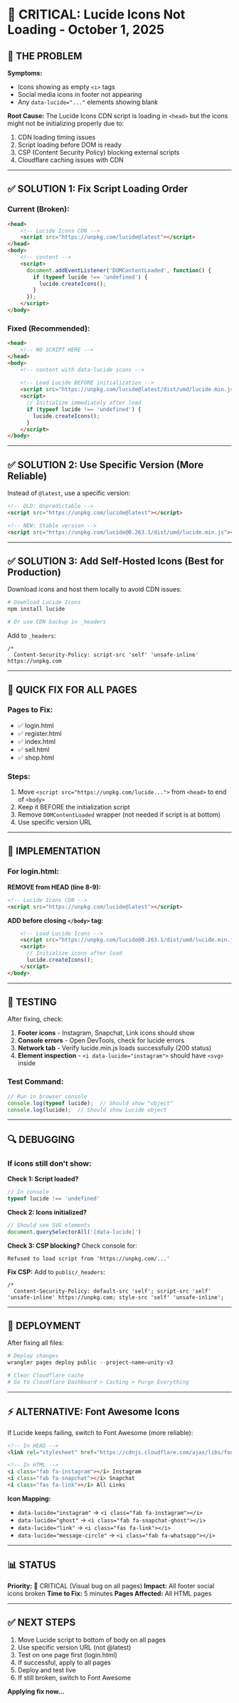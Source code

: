# 🚨 CRITICAL: Lucide Icons Not Loading - October 1, 2025

## 🐛 THE PROBLEM

**Symptoms:**
- Icons showing as empty `<i>` tags
- Social media icons in footer not appearing
- Any `data-lucide="..."` elements showing blank

**Root Cause:**
The Lucide Icons CDN script is loading in `<head>` but the icons might not be initializing properly due to:
1. CDN loading timing issues
2. Script loading before DOM is ready
3. CSP (Content Security Policy) blocking external scripts
4. Cloudflare caching issues with CDN

---

## ✅ SOLUTION 1: Fix Script Loading Order

### Current (Broken):
```html
<head>
    <!-- Lucide Icons CDN -->
    <script src="https://unpkg.com/lucide@latest"></script>
</head>
<body>
    <!-- content -->
    <script>
      document.addEventListener('DOMContentLoaded', function() {
        if (typeof lucide !== 'undefined') {
          lucide.createIcons();
        }
      });
    </script>
</body>
```

### Fixed (Recommended):
```html
<head>
    <!-- NO SCRIPT HERE -->
</head>
<body>
    <!-- content with data-lucide icons -->
    
    <!-- Load Lucide BEFORE initialization -->
    <script src="https://unpkg.com/lucide@latest/dist/umd/lucide.min.js"></script>
    <script>
      // Initialize immediately after load
      if (typeof lucide !== 'undefined') {
        lucide.createIcons();
      }
    </script>
</body>
```

---

## ✅ SOLUTION 2: Use Specific Version (More Reliable)

Instead of `@latest`, use a specific version:

```html
<!-- OLD: Unpredictable -->
<script src="https://unpkg.com/lucide@latest"></script>

<!-- NEW: Stable version -->
<script src="https://unpkg.com/lucide@0.263.1/dist/umd/lucide.min.js"></script>
```

---

## ✅ SOLUTION 3: Add Self-Hosted Icons (Best for Production)

Download icons and host them locally to avoid CDN issues:

```bash
# Download Lucide Icons
npm install lucide

# Or use CDN backup in _headers
```

Add to `_headers`:
```
/*
  Content-Security-Policy: script-src 'self' 'unsafe-inline' https://unpkg.com
```

---

## 🔧 QUICK FIX FOR ALL PAGES

### Pages to Fix:
- ✅ login.html
- ✅ register.html  
- ✅ index.html
- ✅ sell.html
- ✅ shop.html

### Steps:
1. Move `<script src="https://unpkg.com/lucide...">` from `<head>` to end of `<body>`
2. Keep it BEFORE the initialization script
3. Remove `DOMContentLoaded` wrapper (not needed if script is at bottom)
4. Use specific version URL

---

## 📝 IMPLEMENTATION

### For login.html:

**REMOVE from HEAD (line 8-9):**
```html
<!-- Lucide Icons CDN -->
<script src="https://unpkg.com/lucide@latest"></script>
```

**ADD before closing `</body>` tag:**
```html
    <!-- Load Lucide Icons -->
    <script src="https://unpkg.com/lucide@0.263.1/dist/umd/lucide.min.js"></script>
    <script>
      // Initialize icons after load
      lucide.createIcons();
    </script>
</body>
```

---

## 🧪 TESTING

After fixing, check:
1. **Footer icons** - Instagram, Snapchat, Link icons should show
2. **Console errors** - Open DevTools, check for lucide errors
3. **Network tab** - Verify lucide.min.js loads successfully (200 status)
4. **Element inspection** - `<i data-lucide="instagram">` should have `<svg>` inside

### Test Command:
```javascript
// Run in browser console
console.log(typeof lucide);  // Should show "object"
console.log(lucide);  // Should show Lucide object
```

---

## 🔍 DEBUGGING

### If icons still don't show:

**Check 1: Script loaded?**
```javascript
// In console
typeof lucide !== 'undefined'
```

**Check 2: Icons initialized?**
```javascript
// Should see SVG elements
document.querySelectorAll('[data-lucide]')
```

**Check 3: CSP blocking?**
Check console for:
```
Refused to load script from 'https://unpkg.com/...'
```

**Fix CSP:** Add to `public/_headers`:
```
/*
  Content-Security-Policy: default-src 'self'; script-src 'self' 'unsafe-inline' https://unpkg.com; style-src 'self' 'unsafe-inline';
```

---

## 🚀 DEPLOYMENT

After fixing all files:
```powershell
# Deploy changes
wrangler pages deploy public --project-name=unity-v3

# Clear Cloudflare cache
# Go to Cloudflare Dashboard > Caching > Purge Everything
```

---

## ⚡ ALTERNATIVE: Font Awesome Icons

If Lucide keeps failing, switch to Font Awesome (more reliable):

```html
<!-- In HEAD -->
<link rel="stylesheet" href="https://cdnjs.cloudflare.com/ajax/libs/font-awesome/6.4.0/css/all.min.css">

<!-- In HTML -->
<i class="fab fa-instagram"></i> Instagram
<i class="fab fa-snapchat"></i> Snapchat
<i class="fas fa-link"></i> All Links
```

**Icon Mapping:**
- `data-lucide="instagram"` → `<i class="fab fa-instagram"></i>`
- `data-lucide="ghost"` → `<i class="fab fa-snapchat-ghost"></i>`
- `data-lucide="link"` → `<i class="fas fa-link"></i>`
- `data-lucide="message-circle"` → `<i class="fab fa-whatsapp"></i>`

---

## 📊 STATUS

**Priority:** 🔴 CRITICAL (Visual bug on all pages)
**Impact:** All footer social icons broken
**Time to Fix:** 5 minutes
**Pages Affected:** All HTML pages

---

## ✅ NEXT STEPS

1. Move Lucide script to bottom of body on all pages
2. Use specific version URL (not @latest)
3. Test on one page first (login.html)
4. If successful, apply to all pages
5. Deploy and test live
6. If still broken, switch to Font Awesome

**Applying fix now...**
